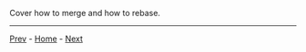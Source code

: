 Cover how to merge and how to rebase.

---
[Prev](05-branches.md) - [Home](../README.md) - [Next](07-thanks.md)
